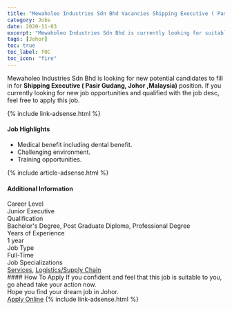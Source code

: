 ```yaml
---
title: "Mewaholeo Industries Sdn Bhd Vacancies Shipping Executive ( Pasir Gudang, Johor ,Malaysia)" 
category: Jobs 
date: 2020-11-03 
excerpt: "Mewaholeo Industries Sdn Bhd is currently looking for suitable person to fill in the Shipping Executive ( Pasir Gudang, Johor ,Malaysia) which positioned at Johor" 
tags: [Johor] 
toc: true 
toc_label: TOC 
toc_icon: "fire" 
--- 
```


<p>Mewaholeo Industries Sdn Bhd is looking for new potential candidates to fill in for <b>Shipping Executive ( Pasir Gudang, Johor ,Malaysia)</b> position. If you currently looking for new job opportunities and qualified with the job desc, feel free to apply this job.
</p>{% include link-adsense.html %} 
<div><div><h4>Job Highlights</h4></div><div><ul><li><div><div><div><div></div></div></div><div><span>Medical benefit including dental benefit.</span></div></div></li><li><div><div><div><div></div></div></div><div><span>Challenging environment.</span></div></div></li><li><div><div><div><div></div></div></div><div><span>Training opportunities.</span></div></div></li></ul></div></div> 
{% include article-adsense.html %} 
<div><div><h4>Additional Information</h4></div><div><div><div><div><div><div><div><span>Career Level</span></div><div><span>Junior Executive</span></div></div></div></div><div><div><div><div><span>Qualification</span></div><div><span>Bachelor's Degree, Post Graduate Diploma, Professional Degree</span></div></div></div></div><div><div><div><div><span>Years of Experience</span></div><div><span>1 year</span></div></div></div></div><div><div><div><div><span>Job Type</span></div><div><span>Full-Time</span></div></div></div></div><div><div><div><div><span>Job Specializations</span></div><div><span><a href="/en/job-search/services-jobs/">Services</a>, <a href="/en/job-search/logistics-supply-chain-jobs/">Logistics/Supply Chain</a></span></div></div></div></div></div></div></div></div> 
#### How To Apply 
If you confident and feel that this job is suitable to you, go ahead take your action now. <br/> 
Hope you find your dream job in Johor. <br/> 
<a href="https://www.jobstreet.com.my/en/job/shipping-executive-pasir-gudang-johor-malaysia-4416368?jobId=jobstreet-my-job-4416368&sectionRank=12&token=0~a6e619a8-d72b-4379-aaa4-1ff499d46496&fr=SRP%20View%20In%20New%20Ta" class="btn btn--info" target="_blank" rel="nofollow noopenner">Apply Online</a> 
{% include link-adsense.html %} 